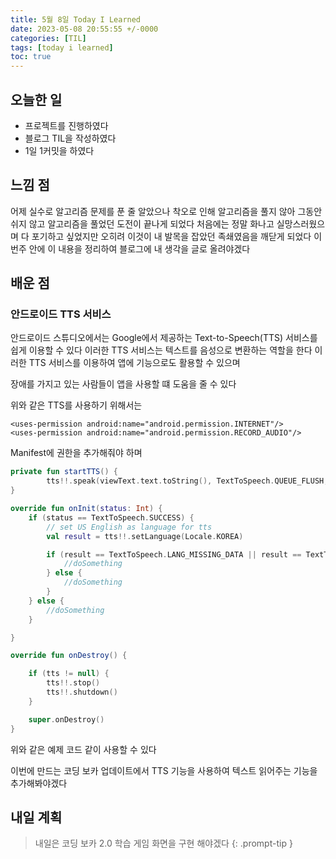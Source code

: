 ```yaml
---
title: 5월 8일 Today I Learned
date: 2023-05-08 20:55:55 +/-0000
categories: [TIL]
tags: [today i learned]
toc: true
---
```


## 오늘한 일

* 프로젝트를 진행하였다
* 블로그 TIL을 작성하였다
* 1일 1커밋을 하였다

## 느낌 점

어제 실수로 알고리즘 문제를 푼 줄 알았으나 착오로 인해 알고리즘을 풀지 않아 그동안 쉬지 않고 알고리즘을 풀었던
도전이 끝나게 되었다 처음에는 정말 화나고 실망스러웠으며 다 포기하고 싶었지만 오히려
이것이 내 발목을 잡았던 족쇄였음을 깨닫게 되었다 이번주 안에 이 내용을 정리하여 블로그에 내 생각을 글로 올려야겠다

## 배운 점

### 안드로이드 TTS 서비스

안드로이드 스튜디오에서는 Google에서 제공하는 Text-to-Speech(TTS) 서비스를 쉽게 이용할 수 있다 이러한 TTS 서비스는 텍스트를 
음성으로 변환하는 역할을 한다 이러한 TTS 서비스를 이용하여 앱에 기능으로도 활용할 수 있으며

장애를 가지고 있는 사람들이 앱을 사용할 떄 도움을 줄 수 있다

위와 같은 TTS를 사용하기 위해서는

~~~
<uses-permission android:name="android.permission.INTERNET"/>
<uses-permission android:name="android.permission.RECORD_AUDIO"/>
~~~

Manifest에 권한을 추가해줘야 하며

~~~kotlin
private fun startTTS() {
        tts!!.speak(viewText.text.toString(), TextToSpeech.QUEUE_FLUSH, null, "")
}

override fun onInit(status: Int) {
    if (status == TextToSpeech.SUCCESS) {
        // set US English as language for tts
        val result = tts!!.setLanguage(Locale.KOREA)

        if (result == TextToSpeech.LANG_MISSING_DATA || result == TextToSpeech.LANG_NOT_SUPPORTED) {
            //doSomething
        } else {
            //doSomething
        }
    } else {
        //doSomething
    }

}

override fun onDestroy() {

    if (tts != null) {
        tts!!.stop()
        tts!!.shutdown()
    }

    super.onDestroy()
}
~~~

위와 같은 예제 코드 같이 사용할 수 있다

이번에 만드는 코딩 보카 업데이트에서 TTS 기능을 사용하여 텍스트 읽어주는 기능을 추가해봐야겠다

## 내일 계획

> 내일은 코딩 보카 2.0 학습 게임 화면을 구현 해야겠다
{: .prompt-tip }